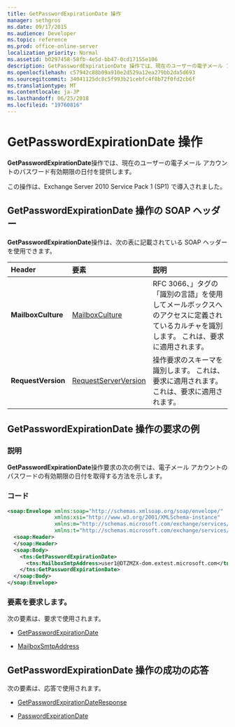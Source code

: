 ```yaml
---
title: GetPasswordExpirationDate 操作
manager: sethgros
ms.date: 09/17/2015
ms.audience: Developer
ms.topic: reference
ms.prod: office-online-server
localization_priority: Normal
ms.assetid: b0297458-58fb-4e5d-bb47-0cd17155e106
description: GetPasswordExpirationDate 操作では、現在のユーザーの電子メール アカウントのパスワード有効期限の日付を提供します。
ms.openlocfilehash: c57942c88b09a910e2d529a12ea279bb2da5d693
ms.sourcegitcommit: 34041125dc8c5f993b21cebfc4f8b72f0fd2cb6f
ms.translationtype: MT
ms.contentlocale: ja-JP
ms.lasthandoff: 06/25/2018
ms.locfileid: "19760816"
---
```

# <a name="getpasswordexpirationdate-operation"></a>GetPasswordExpirationDate 操作

**GetPasswordExpirationDate**操作では、現在のユーザーの電子メール アカウントのパスワード有効期限の日付を提供します。 
  
この操作は、Exchange Server 2010 Service Pack 1 (SP1) で導入されました。
  
## <a name="getpasswordexpirationdate-operation-soap-headers"></a>GetPasswordExpirationDate 操作の SOAP ヘッダー

**GetPasswordExpirationDate**操作は、次の表に記載されている SOAP ヘッダーを使用できます。 
  
|**Header**|**要素**|**説明**|
|:-----|:-----|:-----|
|**MailboxCulture** <br/> |[MailboxCulture](mailboxculture.md) <br/> |RFC 3066、」タグの「識別の言語」を使用してメールボックスへのアクセスに定義されているカルチャを識別します。 これは、要求に適用されます。  <br/> |
|**RequestVersion** <br/> |[RequestServerVersion](requestserverversion.md) <br/> |操作要求のスキーマを識別します。 これは、要求に適用されます。 これは、要求に適用されます。  <br/> |
   
## <a name="getpasswordexpirationdate-operation-request-example"></a>GetPasswordExpirationDate 操作の要求の例

### <a name="description"></a>説明

**GetPasswordExpirationDate**操作要求の次の例では、電子メール アカウントのパスワードの有効期限の日付を取得する方法を示します。 
  
### <a name="code"></a>コード

```XML
<soap:Envelope xmlns:soap="http://schemas.xmlsoap.org/soap/envelope/"
               xmlns:xsi="http://www.w3.org/2001/XMLSchema-instance"
               xmlns:m="http://schemas.microsoft.com/exchange/services/2006/messages"
               xmlns:t="http://schemas.microsoft.com/exchange/services/2006/types">
  <soap:Header>
  </soap:Header>
  <soap:Body>
    <tns:GetPasswordExpirationDate>
      <tns:MailboxSmtpAddress>user1@DTZMZX-dom.extest.microsoft.com</tns:MailboxSmtpAddress>
    </tns:GetPasswordExpirationDate>
  </soap:Body>
</soap:Envelope>

```

### <a name="request-elements"></a>要素を要求します。

次の要素は、要求で使用されます。
  
- [GetPasswordExpirationDate](getpasswordexpirationdate.md)
    
- [MailboxSmtpAddress](mailboxsmtpaddress.md)
    
## <a name="successful-getpasswordexpirationdate-operation-response"></a>GetPasswordExpirationDate 操作の成功の応答

次の要素は、応答で使用されます。
  
- [GetPasswordExpirationDateResponse](getpasswordexpirationdateresponse.md)
    
- [PasswordExpirationDate](passwordexpirationdate.md)
    

